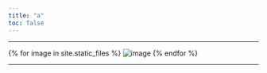 ```yaml
---
title: "a"
toc: false
---
```



----

{% for image in site.static_files %}
        <img src="{{ site.baseurl }}{{ image.path }}" alt="image" />
{% endfor %}


----
